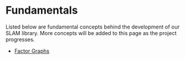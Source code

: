 # Fundamentals

Listed below are fundamental concepts behind the development of our SLAM
library. More concepts will be added to this page as the project progresses.

- [Factor Graphs](#ref/factor_graphs)
